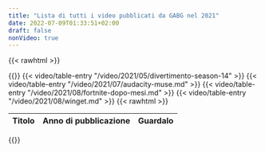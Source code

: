 ```yaml
---
title: "Lista di tutti i video pubblicati da GABG nel 2021"
date: 2022-07-09T01:33:51+02:00
draft: false
nonVideo: true
---
```


{{< rawhtml >}}
<link rel="stylesheet" href="/css/pages/video-list.css">

<table>
	<thead>
		<tr>
			<th>Titolo</th>
			<th>Anno di pubblicazione</th>
			<th>Guardalo</th>
		</tr>
	</thead>
	<tbody>
{{</ rawhtml >}}
{{< video/table-entry "/video/2021/05/divertimento-season-14" >}}
{{< video/table-entry "/video/2021/07/audacity-muse.md" >}}
{{< video/table-entry "/video/2021/08/fortnite-dopo-mesi.md" >}}
{{< video/table-entry "/video/2021/08/winget.md" >}}
{{< rawhtml >}}
	</tbody>
</table>
{{</ rawhtml >}}
